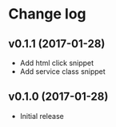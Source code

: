 # Change log

## v0.1.1 (2017-01-28)

* Add html click snippet
* Add service class snippet

## v0.1.0 (2017-01-28)

*  Initial release
